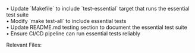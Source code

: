 • Update \`Makefile\` to include \`test-essential\` target that runs the essential test suite\
• Modify \`make test-all\` to include essential tests\
• Update README.md testing section to document the essential test suite\
• Ensure CI/CD pipeline can run essential tests reliably


Relevant Files: